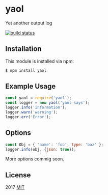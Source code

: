 # yaol

Yet another output log

[![build status](https://secure.travis-ci.org/rhynl/yaol.png)](http://travis-ci.org/rhynl/yaol)

## Installation

This module is installed via npm:

``` bash
$ npm install yaol
```

## Example Usage

```js
const yaol = require('yaol');
const logger = new yaol('yaol says');
logger.info('information');
logger.warn('warning');
logger.err('Error');
```

## Options

```js
const Obj = { 'name': 'foo', type: 'baz' };
logger.info(obj, {json: true});
```

More options commig soon.

## License
2017 [MIT](https://rhynl.mit-license.org)